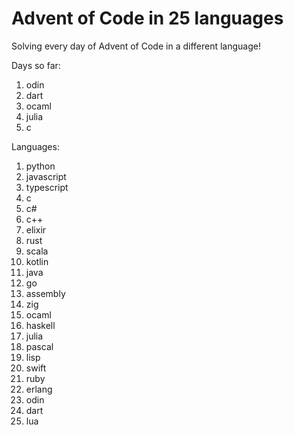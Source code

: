 
# Advent of Code in 25 languages

Solving every day of Advent of Code in a different language!

Days so far:

1. odin
2. dart
3. ocaml
4. julia
5. c

Languages:

1. python
2. javascript
3. typescript
4. c
5. c#
6. c++
7. elixir
8. rust
9. scala
10. kotlin
11. java
12. go
13. assembly
14. zig
15. ocaml
16. haskell
17. julia
18. pascal
19. lisp
20. swift
21. ruby
22. erlang
23. odin
24. dart
25. lua
